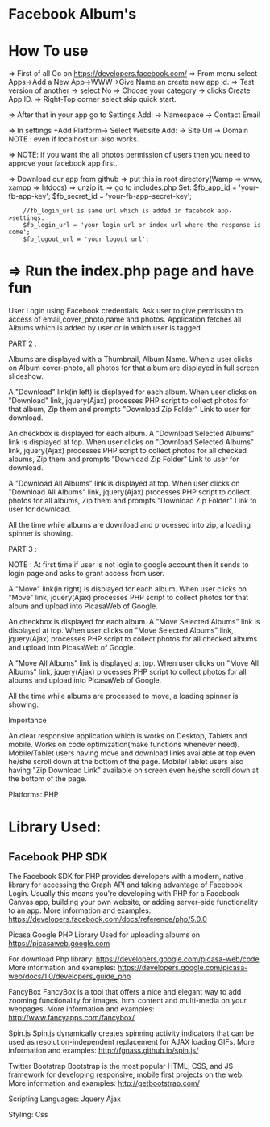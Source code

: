 Facebook Album's
=====================================
How To use 
================================================

=> First of all Go on https://developers.facebook.com/
=> From menu select Apps->Add a New App->WWW->Give Name an create new app id.
=> Test version of another -> select No
=> Choose your category -> clicks Create App ID.
=> Right-Top corner select skip quick start.

=> After that in your app go to Settings
	Add:
		-> Namespace
		-> Contact Email

=> In settings +Add Platform-> Select Website
	Add:
		-> Site Url
		-> Domain
		NOTE : even if localhost url also works.

=> NOTE: if you want the all photos permission of users then you need to approve your facebook app first.


=> Download our app from github
=> put this in root directory(Wamp => www, xampp => htdocs)
=> unzip it.
=> go to includes.php
	Set:
		$fb_app_id = 'your-fb-app-key';
		$fb_secret_id = 'your-fb-app-secret-key';
	
		//fb_login_url is same url which is added in facebook app->settings.
		$fb_login_url = 'your login url or index url where the response is come'; 
		$fb_logout_url = 'your logout url';

=> Run the index.php page and have fun
======================================================================================================

User Login using Facebook credentials.
Ask user to give permission to access of email,cover_photo,name and photos.
Application fetches all Albums which is added by user or in which user is tagged.


PART 2 :

Albums are displayed with a Thumbnail, Album Name.
When a user clicks on Album cover-photo, all photos for that album are displayed in full screen slideshow.

A "Download" link(in left) is displayed for each album.
When user clicks on "Download" link, jquery(Ajax) processes PHP script to collect photos for that album, Zip them and prompts "Download Zip Folder" Link to user for download.

An checkbox is displayed for each album.
A "Download Selected Albums" link is displayed at top.
When user clicks on "Download Selected Albums" link, jquery(Ajax) processes PHP script to collect photos for all checked albums, Zip them and prompts "Download Zip Folder" Link to user for download.

A "Download All Albums" link is displayed at top.
When user clicks on "Download All Albums" link, jquery(Ajax) processes PHP script to collect photos for all albums, Zip them and prompts "Download Zip Folder" Link to user for download.

All the time while albums are download and processed into zip, a loading spinner is showing.


PART 3 :

NOTE : At first time if user is not login to google account then it sends to login page and asks to grant access from user. 

A "Move" link(in right) is displayed for each album.
When user clicks on "Move" link, jquery(Ajax) processes PHP script to collect photos for that album and upload into PicasaWeb of Google.

An checkbox is displayed for each album.
A "Move Selected Albums" link is displayed at top.
When user clicks on "Move Selected Albums" link, jquery(Ajax) processes PHP script to collect photos for all checked albums and upload into PicasaWeb of Google.

A "Move All Albums" link is displayed at top.
When user clicks on "Move All Albums" link, jquery(Ajax) processes PHP script to collect photos for all albums and upload into PicasaWeb of Google.

All the time while albums are processed to move, a loading spinner is showing.


Importance

An clear responsive application which is works on Desktop, Tablets and mobile.
Works on code optimization(make functions whenever need).
Mobile/Tablet users having move and download links available at top even he/she scroll down at the bottom of the page.
Mobile/Tablet users also having "Zip Download Link" available on screen even he/she scroll down at the bottom of the page.



Platforms:
PHP


Library Used:
==========================================================
Facebook PHP SDK
----------------------
The Facebook SDK for PHP provides developers with a modern, native library for accessing the Graph API and 
taking advantage of Facebook Login. Usually this means you're developing with PHP for a Facebook Canvas app, 
building your own website, or adding server-side functionality to an app.
More information and examples: https://developers.facebook.com/docs/reference/php/5.0.0

Picasa Google PHP Library
Used for uploading albums on https://picasaweb.google.com

For download Php library: https://developers.google.com/picasa-web/code
More information and examples: https://developers.google.com/picasa-web/docs/1.0/developers_guide_php

FancyBox
FancyBox is a tool that offers a nice and elegant way to add zooming functionality for images, html content and multi-media on your webpages.
More information and examples: http://www.fancyapps.com/fancybox/

Spin.js
Spin.js dynamically creates spinning activity indicators that can be used as resolution-independent replacement for AJAX loading GIFs.
More information and examples: http://fgnass.github.io/spin.js/

Twitter Bootstrap
Bootstrap is the most popular HTML, CSS, and JS framework for developing responsive, mobile first projects on the web.
More information and examples: http://getbootstrap.com/


Scripting Languages:
Jquery
Ajax


Styling:
Css


